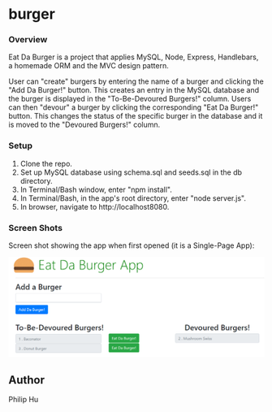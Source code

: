# burger

### Overview
Eat Da Burger is a project that applies MySQL, Node, Express, Handlebars, a homemade ORM and the MVC design pattern.

User can "create" burgers by entering the name of a burger and clicking the "Add Da Burger!" button. This creates an entry in the MySQL database and the burger is displayed in the "To-Be-Devoured Burgers!" column. Users can then "devour" a burger by clicking the corresponding "Eat Da Burger!" button. This changes the status of the specific burger in the database and it is moved to the "Devoured Burgers!" column.

### Setup
1. Clone the repo.
2. Set up MySQL database using schema.sql and seeds.sql in the db directory.
2. In Terminal/Bash window, enter "npm install".
3. In Terminal/Bash, in the app's root directory, enter "node server.js".
4. In browser, navigate to http://localhost8080.

### Screen Shots

Screen shot showing the app when first opened (it is a Single-Page App):

![Image of home-page](readme-image.PNG)

## Author
Philip Hu